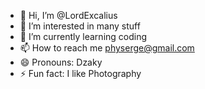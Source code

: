 - 👋 Hi, I’m @LordExcalius
- 👀 I’m interested in many stuff
- 🌱 I’m currently learning coding
- 📫 How to reach me physerge@gmail.com
- 😄 Pronouns: Dzaky
- ⚡ Fun fact: I like Photography

<!---
LordExcalius/LordExcalius is a ✨ special ✨ repository because its `README.md` (this file) appears on your GitHub profile.
You can click the Preview link to take a look at your changes.
--->
